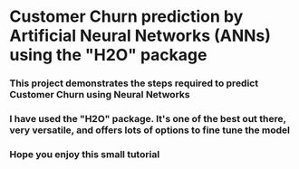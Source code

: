 # Customer Churn prediction by Artificial Neural Networks (ANNs) using the "H2O" package

### This project demonstrates the steps required to predict Customer Churn using Neural Networks
### I have used the "H2O" package. It's one of the best out there, very versatile, and offers lots of options to fine tune the model
### Hope you enjoy this small tutorial
